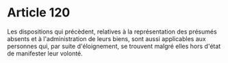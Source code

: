 # Article 120

Les dispositions qui précèdent, relatives à la représentation des présumés absents et à l'administration de leurs biens, sont aussi applicables aux personnes qui, par suite d'éloignement, se trouvent malgré elles hors d'état de manifester leur volonté.

